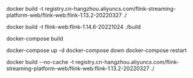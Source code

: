 docker build -t  registry.cn-hangzhou.aliyuncs.com/flink-streaming-platform-web/flink-web:flink-1.13.2-20220327 ./



docker build -t  flink-web:flink-1.14.6-20221024 ./build

docker-compose build

docker-compose up -d
docker-compose down
docker-compose restart

docker build --no-cache -t  registry.cn-hangzhou.aliyuncs.com/flink-streaming-platform-web/flink-web:flink-1.13.2-20220327 ./
